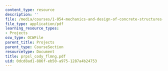 ```yaml
---
content_type: resource
description: ''
file: /media/courses/1-054-mechanics-and-design-of-concrete-structures-spring-2004/0dcd8ad1886feb50a9751287a4b24753_prpsl_cody_flmng.pdf
file_type: application/pdf
learning_resource_types:
- Projects
ocw_type: OCWFile
parent_title: Projects
parent_type: CourseSection
resourcetype: Document
title: prpsl_cody_flmng.pdf
uid: 0dcd8ad1-886f-eb50-a975-1287a4b24753
---
```

